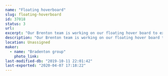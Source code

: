 ```yaml
---
name: "Floating hoverboard"
slug: floating-hoverboard
id: 37018
status: 3
url: 
excerpt: "Our Brenton team is working on our floating hover board to experiment science, computer science and technology."
description: "Our Brenton team is working on our floating hover board to experiment science, computer science and technology."
location: Unassigned
maker:
  - name: "Bradenton group"
    photo_link: 
last-modified-db: "2019-10-11 22:01:42"
last-exported: "2020-04-07 17:18:22"
---
```

